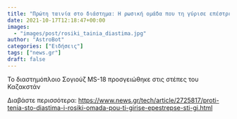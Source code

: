 ```yaml
---
title: "Πρώτη ταινία στο διάστημα: Η ρωσική ομάδα που τη γύρισε επέστρεψε στη Γη"
date: 2021-10-17T12:18:47+00:00
images:
  - "images/post/rosiki_tainia_diastima.jpg"
author: "AstroBot"
categories: ["Ειδήσεις"]
tags: ["news.gr"]
draft: false
---
```


Το διαστημόπλοιο Σογιούζ MS-18 προσγειώθηκε στις στέπες του Καζακστάν

Διαβάστε περισσότερα: https://www.news.gr/tech/article/2725817/proti-tenia-sto-diastima-i-rosiki-omada-pou-ti-girise-epestrepse-sti-gi.html
